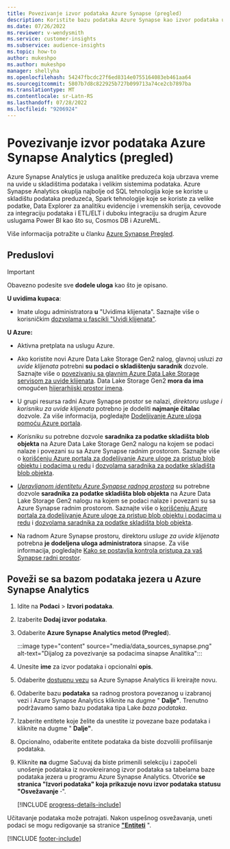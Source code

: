 ```yaml
---
title: Povezivanje izvor podataka Azure Synapse (pregled)
description: Koristite bazu podataka Azure Synapse kao izvor podataka u programu Dynamics 365 Customer Insights.
ms.date: 07/26/2022
ms.reviewer: v-wendysmith
ms.service: customer-insights
ms.subservice: audience-insights
ms.topic: how-to
author: mukeshpo
ms.author: mukeshpo
manager: shellyha
ms.openlocfilehash: 54247fbcdc27f6ed8314e0755164083eb461aa64
ms.sourcegitcommit: 5807b7d8c822925b727b099713a74ce2cb7897ba
ms.translationtype: MT
ms.contentlocale: sr-Latn-RS
ms.lasthandoff: 07/28/2022
ms.locfileid: "9206924"
---
```

# <a name="connect-an-azure-synapse-analytics-data-source-preview"></a>Povezivanje izvor podataka Azure Synapse Analytics (pregled)

Azure Synapse Analytics je usluga analitike preduzeća koja ubrzava vreme na uvide u skladištima podataka i velikim sistemima podataka. Azure Synapse Analytics okuplja najbolje od SQL tehnologija koje se koriste u skladištu podataka preduzeća, Spark tehnologije koje se koriste za velike podatke, Data Explorer za analitiku evidencije i vremenskih serija, cevovode za integraciju podataka i ETL/ELT i duboku integraciju sa drugim Azure uslugama Power BI kao što su, Cosmos DB i AzureML.

Više informacija potražite u članku [Azure Synapse Pregled](/azure/synapse-analytics/overview-what-is).

## <a name="prerequisites"></a>Preduslovi

> [!IMPORTANT]
> Obavezno podesite sve **dodele uloga** kao što je opisano.  

**U uvidima kupaca**:

* Imate ulogu administratora **u** "Uvidima klijenata". Saznajte više o korisničkim [dozvolama u fascikli "Uvidi klijenata"](permissions.md#assign-roles-and-permissions).

**U Azure:**

- Aktivna pretplata na uslugu Azure.

- Ako koristite novi Azure Data Lake Storage Gen2 nalog, glavnoj usluzi *za uvide klijenata* potrebni **su podaci o skladištenju saradnik** dozvole. Saznajte više o [povezivanju sa glavnim Azure Data Lake Storage servisom za uvide klijenata](connect-service-principal.md). Data Lake Storage Gen2 **mora da ima** omogućen [hijerarhijski prostor imena](/azure/storage/blobs/data-lake-storage-namespace).

- U grupi resursa radni Azure Synapse prostor se nalazi, *direktoru usluge* *i korisniku za uvide klijenata* potrebno je dodeliti **najmanje čitalac** dozvole. Za više informacija, pogledajte [Dodeljivanje Azure uloga pomoću Azure portala](/azure/role-based-access-control/role-assignments-portal).

- *Korisniku* su potrebne dozvole **saradnika za podatke skladišta blob objekta** na Azure Data Lake Storage Gen2 nalogu na kojem se podaci nalaze i povezani su sa Azure Synapse radnim prostorom. Saznajte više o [korišćenju Azure portala za dodeljivanje Azure uloge za pristup blob objektu i podacima u redu](/azure/storage/common/storage-auth-aad-rbac-portal) i [dozvolama saradnika za podatke skladišta blob objekta](/azure/role-based-access-control/built-in-roles#storage-blob-data-contributor).

- *[Upravljanom identitetu Azure Synapse radnog prostora](/azure/synapse-analytics/security/synapse-workspace-managed-identity)* su potrebne dozvole **saradnika za podatke skladišta blob objekta** na Azure Data Lake Storage Gen2 nalogu na kojem se podaci nalaze i povezani su sa Azure Synapse radnim prostorom. Saznajte više o [korišćenju Azure portala za dodeljivanje Azure uloge za pristup blob objektu i podacima u redu](/azure/storage/common/storage-auth-aad-rbac-portal) i [dozvolama saradnika za podatke skladišta blob objekta](/azure/role-based-access-control/built-in-roles#storage-blob-data-contributor).

- Na radnom Azure Synapse prostoru, direktoru *usluge za uvide klijenata* potrebna **je dodeljena uloga administratora** sinapse. Za više informacija, pogledajte [Kako se postavlja kontrola pristupa za vaš Synapse radni prostor](/azure/synapse-analytics/security/how-to-set-up-access-control).

## <a name="connect-to-the-data-lake-database-in-azure-synapse-analytics"></a>Poveži se sa bazom podataka jezera u Azure Synapse Analytics

1. Idite na **Podaci** > **Izvori podataka**.

1. Izaberite **Dodaj izvor podataka**.

1. Odaberite **Azure Synapse Analytics metod (Pregled**).

   :::image type="content" source="media/data_sources_synapse.png" alt-text="Dijalog za povezivanje sa podacima sinapse Analitika":::
  
1. Unesite **ime** za izvor podataka i opcionalni **opis**.

1. Odaberite [dostupnu vezu](connections.md) sa Azure Synapse Analytics ili kreirajte novu.

1. Odaberite bazu **podataka** sa radnog prostora povezanog u izabranoj vezi i Azure Synapse Analytics kliknite na dugme " **Dalje"**. Trenutno podržavamo samo bazu podataka tipa Lake *baza podataka*.

1. Izaberite entitete koje želite da unestite iz povezane baze podataka i kliknite na dugme " **Dalje"**.

1. Opcionalno, odaberite entitete podataka da biste dozvolili profilisanje podataka.

1. Kliknite **na** dugme Sačuvaj da biste primenili selekciju i započeli unošenje podataka iz novokreiranog izvor podataka sa tabelama baze podataka jezera u programu Azure Synapse Analytics. Otvoriće **se stranica "Izvori podataka" koja prikazuje novu izvor podataka statusu "Osvežavanje** **·**".

   [!INCLUDE [progress-details-include](includes/progress-details-pane.md)]

Učitavanje podataka može potrajati. Nakon uspešnog osvežavanja, uneti podaci se mogu redigovanje sa stranice [**"Entiteti**](entities.md) ".

[!INCLUDE [footer-include](includes/footer-banner.md)]
